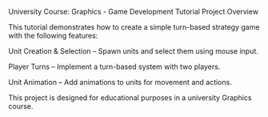 University Course: Graphics - Game Development Tutorial
Project Overview

This tutorial demonstrates how to create a simple turn-based strategy game with the following features:

  Unit Creation & Selection – Spawn units and select them using mouse input.

  Player Turns – Implement a turn-based system with two players.

  Unit Animation – Add animations to units for movement and actions.

This project is designed for educational purposes in a university Graphics course.
